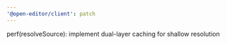 ```yaml
---
'@open-editor/client': patch
---
```


perf(resolveSource): implement dual-layer caching for shallow resolution
